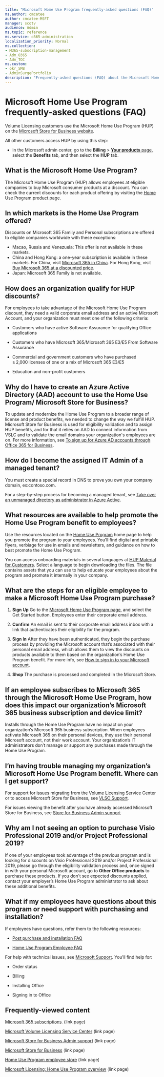 ```yaml
---
title: "Microsoft Home Use Program frequently-asked questions (FAQ)"
ms.author: cmcatee
author: cmcatee-MSFT
manager: scotv
audience: Admin
ms.topic: reference
ms.service: o365-administration
localization_priority: Normal
ms.collection: 
- M365-subscription-management
- Adm_O365
- Adm_TOC
ms.custom: 
- okr_SMB
- AdminSurgePortfolio
description: "Frequently-asked questions (FAQ) about the Microsoft Home Use Program."
---
```


# Microsoft Home Use Program frequently-asked questions (FAQ)

Volume Licensing customers use the Microsoft Home Use Program (HUP) on the [Microsoft Store for Business website](https://go.microsoft.com/fwlink/?linkid=2139192). 

All other customers access HUP by using this step:

- In the Microsoft admin center, go to the **Billing** > [**Your products** page](https://go.microsoft.com/fwlink/p/?linkid=842054), select the **Benefits** tab, and then select the **HUP** tab.

## What is the Microsoft Home Use Program?

The Microsoft Home Use Program (HUP) allows employees at eligible companies to buy Microsoft consumer products at a discount. You can check the current discounts for each product offering by visiting the [Home Use Program product page](https://www.microsoft.com/home-use-program).

## In which markets is the Home Use Program offered?

Discounts on Microsoft 365 Family and Personal subscriptions are offered to eligible companies worldwide with these exceptions:

- Macao, Russia and Venezuela: This offer is not available in these markets.
- China and Hong Kong: a one-year subscription is available in these markets. For China, visit [Microsoft 365 in China](https://www.microsoftstore.com.cn/home-use-program/invite). For Hong Kong, visit [Buy Microsoft 365 at a discounted price](https://www.microsoftestore.com.hk/partner/hup?locale=en_HK).
- Japan: Microsoft 365 Family is not available.

## How does an organization qualify for HUP discounts?

For employees to take advantage of the Microsoft Home Use Program discount, they need a valid corporate email address and an active Microsoft Account, and your organization must meet one of the following criteria:

- Customers who have active Software Assurance for qualifying Office applications 

- Customers who have Microsoft 365/Microsoft 365 E3/E5 From Software Assurance

- Commercial and government customers who have purchased ≥ 2,000 licenses of one or a mix of Microsoft 365 E3/E5

- Education and non-profit customers

## Why do I have to create an Azure Active Directory (AAD) account to use the Home Use Program/ Microsoft Store for Business?

To update and modernize the Home Use Program to a broader range of license and product benefits, we needed to change the way we fulfill HUP. Microsoft Store for Business is used for eligibility validation and to assign HUP benefits, and for that it relies on AAD to connect information from VSLC and to validate the email domains your organization's employees are on. For more information, see [To sign up for Azure AD accounts through Office 365 for Business](/microsoft-store/sign-up-microsoft-store-for-business#o365-welcome).

## How do I become the assigned IT Admin of a managed tenant?

You must create a special record in DNS to prove you own your company domain, ex:contoso.com.

For a step-by-step process for becoming a managed tenant, see [Take over an unmanaged directory as administrator in Azure Active](/azure/active-directory/users-groups-roles/domains-admin-takeover).

## What resources are available to help promote the Home Use Program benefit to employees?

Use the resources located on the [Home Use Program](https://www.microsoft.com/home-use-program/resources) home page to help you promote the program to your employees. You'll find digital and printable flyers, verbiage for use in emails and newsletters, and guidance on how to best promote the Home Use Program.

You can access onboarding materials in several languages at [HUP Material for Customers](https://microsofteur.sharepoint.com/teams/HUPMaterial). Select a language to begin downloading the files. The file contains assets that you can use to help educate your employees about the program and promote it internally in your company.

## What are the steps for an eligible employee to make a Microsoft Home Use Program purchase?

1. **Sign Up** Go to the [Microsoft Home Use Program page](https://www.microsoft.com/home-use-program), and select the Get Started button. Employees enter their corporate email address.

2. **Confirm**  An email is sent to their corporate email address inbox with a link that authenticates their eligibility for the program.

3. **Sign In** After they have been authenticated, they begin the purchase process by providing the Microsoft account that’s associated with their personal email address, which allows them to view the discounts on products available to them based on the organization’s Home Use Program benefit. For more info, see [How to sign in to your Microsoft account](https://support.microsoft.com/help/4028195/microsoft-account-sign-in).

4. **Shop** The purchase is processed and completed in the Microsoft Store.

## If an employee subscribes to Microsoft 365 through the Microsoft Home Use Program, how does this impact our organization’s Microsoft 365 business subscription and device limit?

Installs through the Home Use Program have no impact on your organization’s Microsoft 365 business subscription. When employees activate Microsoft 365 on their personal devices, they use their personal Microsoft account, not their work account. Your organization’s IT administrators don’t manage or support any purchases made through the Home Use Program.

## I’m having trouble managing my organization’s Microsoft Home Use Program benefit. Where can I get support?

For support for issues migrating from the Volume Licensing Service Center or to access Microsoft Store for Business, see [VLSC Support](https://www.microsoft.com/Licensing/servicecenter/default.aspx?wa=wsignin1.0).

For issues viewing the benefit after you have already accessed Microsoft Store for Business, see [Store for Business Admin support](/microsoft-store/)

## Why am I not seeing an option to purchase Visio Professional 2019 and/or Project Professional 2019?

If one of your employees took advantage of the previous program and is looking for discounts on Visio Professional 2019 and/or Project Professional 2019, please go through the eligibility validation process and, once signed in with your personal Microsoft account, go to **Other Office products** to purchase these products. If you don't see expected discounts applied, contact your employer’s Home Use Program administrator to ask about these additional benefits.

## What if my employees have questions about this program or need support with purchasing and installation?

If employees have questions, refer them to the following resources:

- [Post purchase and installation FAQ](https://products.office.com/microsoft-office-for-home-and-school-faq)

- [Home Use Program Employee FAQ](https://www.microsoft.com/home-use-program/frequently-asked-questions)

 For help with technical issues, see [Microsoft Support](https://support.microsoft.com/). You'll find help for:

- Order status

- Billing

- Installing Office

- Signing in to Office

## Frequently-viewed content

[Microsoft 365 subscriptions](https://www.microsoft.com/home-use-program/). (link page)

[Microsoft Volume Licensing Service Center](https://www.microsoft.com/Licensing/servicecenter/default.aspx?wa=wsignin1.0) (link page)

[Microsoft Store for Business Admin support](/microsoft-store/) (link page)

[Microsoft Store for Business](https://go.microsoft.com/fwlink/?linkid=2139192) (link page)

[Home Use Program employee store](https://www.microsoft.com/home-use-program) (link page)

[Microsoft Licensing: Home Use Program overview](https://www.microsoft.com/licensing/licensing-programs/software-assurance-by-benefits?activetab=software-assurance-by-benefits-tab:primaryr4) (link page)